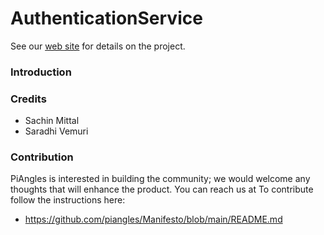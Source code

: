 AuthenticationService
==========================
See our [web site](https://www.piangles.org) for details on the project.

### Introduction ###
	
### Credits ### 
- Sachin Mittal
- Saradhi Vemuri

### Contribution ###
PiAngles is interested in building the community; we would welcome any thoughts that will enhance the product. You can reach us at 
To contribute follow the instructions here:
 * https://github.com/piangles/Manifesto/blob/main/README.md
